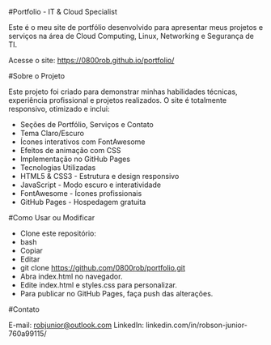 #Portfolio - IT & Cloud Specialist

Este é o meu site de portfólio desenvolvido para apresentar meus projetos e serviços na área de Cloud Computing, Linux, Networking e Segurança de TI.

Acesse o site: https://0800rob.github.io/portfolio/

#Sobre o Projeto

Este projeto foi criado para demonstrar minhas habilidades técnicas, experiência profissional e projetos realizados. O site é totalmente responsivo, otimizado e inclui:

- Seções de Portfólio, Serviços e Contato
- Tema Claro/Escuro
- Ícones interativos com FontAwesome
- Efeitos de animação com CSS
- Implementação no GitHub Pages
- Tecnologias Utilizadas
- HTML5 & CSS3 - Estrutura e design responsivo
- JavaScript - Modo escuro e interatividade
- FontAwesome - Ícones profissionais
- GitHub Pages - Hospedagem gratuita

#Como Usar ou Modificar

- Clone este repositório:
- bash
- Copiar
- Editar
- git clone https://github.com/0800rob/portfolio.git
- Abra index.html no navegador.
- Edite index.html e styles.css para personalizar.
- Para publicar no GitHub Pages, faça push das alterações.

#Contato

E-mail: robjunior@outlook.com
LinkedIn: linkedin.com/in/robson-junior-760a99115/

